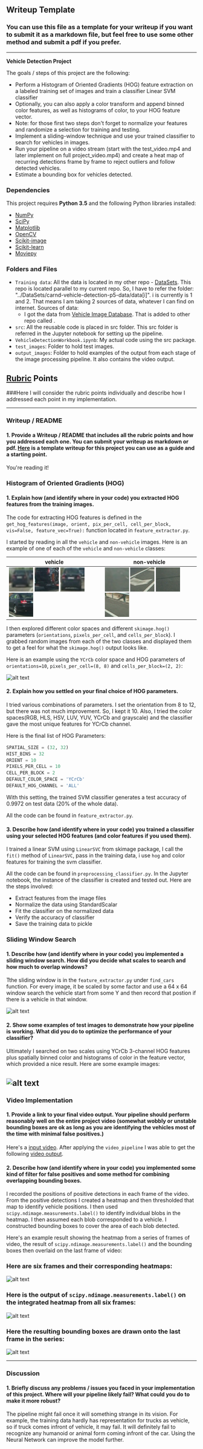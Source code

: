 ## Writeup Template
### You can use this file as a template for your writeup if you want to submit it as a markdown file, but feel free to use some other method and submit a pdf if you prefer.

---

**Vehicle Detection Project**

The goals / steps of this project are the following:

* Perform a Histogram of Oriented Gradients (HOG) feature extraction on a labeled training set of images and train a classifier Linear SVM classifier
* Optionally, you can also apply a color transform and append binned color features, as well as histograms of color, to your HOG feature vector. 
* Note: for those first two steps don't forget to normalize your features and randomize a selection for training and testing.
* Implement a sliding-window technique and use your trained classifier to search for vehicles in images.
* Run your pipeline on a video stream (start with the test_video.mp4 and later implement on full project_video.mp4) and create a heat map of recurring detections frame by frame to reject outliers and follow detected vehicles.
* Estimate a bounding box for vehicles detected.

### Dependencies

This project requires **Python 3.5** and the following Python libraries installed:
- [NumPy](http://www.numpy.org/)
- [SciPy](http://www.scipy.org/)
- [Matplotlib](http://matplotlib.org/)
- [OpenCV](http://opencv.org/)
- [Scikit-image](http://scikit-image.org/)
- [Scikit-learn](http://scikit-learn.org/stable/index.html)
- [Moviepy](http://zulko.github.io/moviepy/)

### Folders and Files
- `Training data`: All the data is located in my other repo - [DataSets](https://github.com/kinshuk4/DataSets/tree/master/carnd-vehicle-detection-p5-data/data). This repo is located parallel to my current repo. So, I have to refer the folder: "../DataSets/carnd-vehicle-detection-p5-data/data[i]". i is currently is 1 and 2. That means I am taking 2 sources of data, whatever I can find on internet. Sources of data:
    - I got the data from [Vehicle Image Database](http://www.gti.ssr.upm.es/~jal/download.html). That is added to other repo called . 
 - `src`: All the reusable code is placed in src folder. This src folder is referred in the Jupyter notebook for setting up the pipeline.
 - `VehicleDetectionWorkbook.ipynb`: My actual code using the src package.
 - `test_images`: Folder to hold test images.
 - `output_images`: Folder to hold examples of the output from each stage of the image processing pipeline. It also contains the video output.

[//]: # (Image References)
[image1]: ./examples/car_not_car.png
[image2]: ./examples/HOG_example.jpg
[image3]: ./examples/sliding_windows.jpg
[image4]: ./examples/sliding_window.jpg
[image5]: ./examples/bboxes_and_heat.png
[image6]: ./examples/labels_map.png
[image7]: ./examples/output_bboxes.png
[video1]: ./project_video.mp4
[video2]: ./out_project_video.mp4

## [Rubric](https://review.udacity.com/#!/rubrics/513/view) Points
###Here I will consider the rubric points individually and describe how I addressed each point in my implementation.  


---
### Writeup / README

#### 1. Provide a Writeup / README that includes all the rubric points and how you addressed each one.  You can submit your writeup as markdown or pdf.  [Here](https://github.com/udacity/CarND-Vehicle-Detection/blob/master/writeup_template.md) is a template writeup for this project you can use as a guide and a starting point.  

You're reading it!

### Histogram of Oriented Gradients (HOG)

#### 1. Explain how (and identify where in your code) you extracted HOG features from the training images.

The code for extracting HOG features is defined in the `get_hog_features(image, orient, pix_per_cell, cell_per_block, vis=False, feature_vec=True):` function located in `feature_extractor.py`.

I started by reading in all the `vehicle` and `non-vehicle` images.  Here is an example of one of each of the `vehicle` and `non-vehicle` classes:

vehicle | non-vehicle        
----|-------
![vehicle](./examples/vehicles/image0000_far.png) ![vehicle](./examples/vehicles/image0000_left.png) ![vehicle](./examples/vehicles/image0000_middle.png)  ![vehicle](./examples/vehicles/image0000_right.png)| ![non-vehicle](./examples/non-vehicles/image0000_far.png) ![non-vehicle](./examples/non-vehicles/image0000_left.png) ![non-vehicle](./examples/non-vehicles/image0000_middle.png)![non-vehicle](./examples/non-vehicles/image0000_right.png)

I then explored different color spaces and different `skimage.hog()` parameters (`orientations`, `pixels_per_cell`, and `cells_per_block`).  I grabbed random images from each of the two classes and displayed them to get a feel for what the `skimage.hog()` output looks like.

Here is an example using the `YCrCb` color space and HOG parameters of `orientations=10`, `pixels_per_cell=(8, 8)` and `cells_per_block=(2, 2)`:


![alt text][image2]

#### 2. Explain how you settled on your final choice of HOG parameters.

I tried various combinations of parameters. I set the orientation from 8 to 12, but there was not much improvement. So, I kept it 10. Also, I tried the color spaces(RGB, HLS, HSV, LUV, YUV, YCrCb and grayscale) and the classifier gave the most unique features for YCrCb channel.


Here is the final list of HOG Parameters:
```python
SPATIAL_SIZE = (32, 32)
HIST_BINS = 32
ORIENT = 10
PIXELS_PER_CELL = 10
CELL_PER_BLOCK = 2
DEFAULT_COLOR_SPACE = 'YCrCb'
DEFAULT_HOG_CHANNEL = 'ALL'
```

With this setting, the trained SVM classifier generates a test accuracy of 0.9972 on test data (20% of the whole data).

All the code can be found in `feature_extractor.py`.

#### 3. Describe how (and identify where in your code) you trained a classifier using your selected HOG features (and color features if you used them).

I trained a linear SVM using `LinearSVC` from skimage package, I call the `fit()` method of `LinearSVC`, pass in the training data, i use `hog` and color features for training the svm classifier.

All the code can be found in `preprocessing_classifier.py`. In the Jupyter notebook, the instance of the classifier is created and tested out. Here are the steps involved:

- Extract features from the image files
- Normalize the data using StandardScalar
- Fit the classifier on the normalized data 
- Verify the accuracy of classifier
- Save the training data to pickle

### Sliding Window Search

#### 1. Describe how (and identify where in your code) you implemented a sliding window search.  How did you decide what scales to search and how much to overlap windows?

Tthe sliding window is in the `feature_extractor.py` under `find_cars` function. For every image, it be scaled by some factor and use a 64 x 64 window search the vehicle start from some Y and then record that postion if there is a vehicle in that window.


![alt text][image3]

#### 2. Show some examples of test images to demonstrate how your pipeline is working.  What did you do to optimize the performance of your classifier?

Ultimately I searched on two scales using YCrCb 3-channel HOG features plus spatially binned color and histograms of color in the feature vector, which provided a nice result.  Here are some example images:

![alt text][image4]
---

### Video Implementation

#### 1. Provide a link to your final video output.  Your pipeline should perform reasonably well on the entire project video (somewhat wobbly or unstable bounding boxes are ok as long as you are identifying the vehicles most of the time with minimal false positives.)
Here's a  [input video](./project_video.mp4). After applying the `video_pipeline` I was able to get the following [video output](./out_project_video.mp4).


#### 2. Describe how (and identify where in your code) you implemented some kind of filter for false positives and some method for combining overlapping bounding boxes.

I recorded the positions of positive detections in each frame of the video.  From the positive detections I created a heatmap and then thresholded that map to identify vehicle positions.  I then used `scipy.ndimage.measurements.label()` to identify individual blobs in the heatmap.  I then assumed each blob corresponded to a vehicle.  I constructed bounding boxes to cover the area of each blob detected.  

Here's an example result showing the heatmap from a series of frames of video, the result of `scipy.ndimage.measurements.label()` and the bounding boxes then overlaid on the last frame of video:

### Here are six frames and their corresponding heatmaps:

![alt text][image5]

### Here is the output of `scipy.ndimage.measurements.label()` on the integrated heatmap from all six frames:
![alt text][image6]

### Here the resulting bounding boxes are drawn onto the last frame in the series:
![alt text][image7]



---

### Discussion

#### 1. Briefly discuss any problems / issues you faced in your implementation of this project.  Where will your pipeline likely fail?  What could you do to make it more robust?

The pipeline might fail once it will something strange in its vision. For example, the training data hardly has representation for trucks as vehicle, so if truck comes infront of vehicle, it may fail. It will definitely fail to recognize any humanoid or animal form coming infront of the car. Using the Neural Network can improve the model further.


